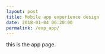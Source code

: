 ```yaml
---
layout: post
title: Mobile app experience design
date: 2018-01-04 06:20:00
permalink: /exp_app/
---
```


this is the app page.
